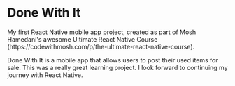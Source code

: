 # Done With It

<p>My first React Native mobile app project, created as part of Mosh Hamedani's awesome Ultimate React Native Course (https://codewithmosh.com/p/the-ultimate-react-native-course).</p>
<p>Done With It is a mobile app that allows users to post their used items for sale.  This was a really great learning project.  I look forward to continuing my journey with React Native.</p>
